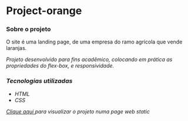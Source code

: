 <h1>Project-orange</h1>

<h3>Sobre o projeto</h3>

<span>O site é uma landing page, de uma empresa do ramo agrícola que vende laranjas.</span>

<p><i>Projeto desenvolvido para fins acadêmico, colocando em prática as propriedades do flex-box, e responsividade.<i></p>

<h3>Tecnologias utilizadas</h3>
<ul>
    <li>HTML</li>
    <li>CSS</li>
</ul>

<p><a href="https://project-orange.vercel.app/" target="_blank"> Clique aqui </a> para visualizar o projeto numa page web static</p>

